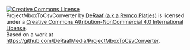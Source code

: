 <a rel="license" href="http://creativecommons.org/licenses/by-nc/4.0/"><img alt="Creative Commons License" style="border-width:0" src="https://i.creativecommons.org/l/by-nc/4.0/88x31.png" /></a><br /><span xmlns:dct="http://purl.org/dc/terms/" property="dct:title">ProjectMboxToCsvConverter</span> by <a xmlns:cc="http://creativecommons.org/ns#" href="https://github.com/DeRaafMedia" property="cc:attributionName" rel="cc:attributionURL">DeRaaf (a.k.a Remco Platjes)</a> is licensed under a <a rel="license" href="http://creativecommons.org/licenses/by-nc/4.0/">Creative Commons Attribution-NonCommercial 4.0 International License</a>.<br />Based on a work at <a xmlns:dct="http://purl.org/dc/terms/" href="https://github.com/DeRaafMedia/ProjectMboxToCsvConverter" rel="dct:source">https://github.com/DeRaafMedia/ProjectMboxToCsvConverter</a>.
